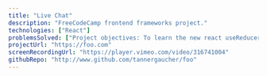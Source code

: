```yaml
---
title: "Live Chat"
description: "FreeCodeCamp frontend frameworks project."
technologies: ["React"]
problemsSolved: ["Project objectives: To learn the new react useReducer hook."]
projectUrl: "https://foo.com"
screenRecordingUrl: "https://player.vimeo.com/video/316741004"
githubRepo: "http://www.github.com/tannergaucher/foo"
---
```

